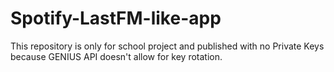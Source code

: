 # Spotify-LastFM-like-app
This repository is only for school project and published with no Private Keys because GENIUS API doesn't allow for key rotation.
